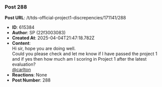 ### Post 288
**Post URL**: /t/tds-official-project1-discrepencies/171141/288
- **ID**: 615384
- **Author**: SP (22f3003083)
- **Created At**: 2025-04-04T21:47:18.782Z
- **Content**:  
  Hi sir, hope you are doing well.<br>
Could you please check and let me know if I have passed the project 1 and if yes then how much am I scoring in Project 1 after the latest evaluation?<br>
<a class="mention" href="/u/carlton">@carlton</a>
- **Reactions**: None
- **Post Number**: 288

